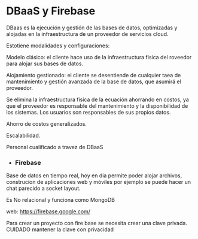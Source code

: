 # DBaaS y Firebase

DBaas es la ejecución y gestión de las bases de datos, optimizadas y alojadas en la infraestructura de un proveedor de servicios cloud.

Estotiene modalidades y configuraciones:

Modelo clásico: el cliente hace uso de la infraestructura fisica del roveedor para alojar sus bases de datos.

Alojamiento gestionado: el cliente se desentiende de cualquier taea de mantenimiento y gestión avanzada de la base de datos, que asumirá el proveedor.

Se elimina la infraestructura física de la ecuación ahorrando en costos, ya que el proveedor es responsable del mantenimiento y la disponibilidad de los sistemas. Los usuarios son responsables de sus propios datos.

Ahorro de costos generalizados.

Escalabilidad.

Personal cualificado a travez de DBaaS

- ### Firebase

Base de datos en tiempo real, hoy en dia permite poder alojar archivos, construcion de aplicaciones web y móviles por ejemplo se puede hacer un chat parecido a socket layout.

Es No relacional y funciona como MongoDB

web: https://firebase.google.com/

Para crear un proyecto con fire base se necesita crear una clave privada. CUIDADO mantener la clave con privacidad
